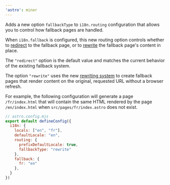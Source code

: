 ```yaml
---
'astro': minor
---
```


Adds a new option `fallbackType` to `i18n.routing` configuration that allows you to control how fallback pages are handled.

When `i18n.fallback` is configured, this new routing option controls whether to [redirect](https://docs.astro.build/en/guides/routing/#redirects) to the fallback page, or to [rewrite](https://docs.astro.build/en/guides/routing/#rewrites) the fallback page's content in place.

The `"redirect"` option is the default value and matches the current behavior of the existing fallback system.

The option `"rewrite"` uses the new [rewriting system](https://docs.astro.build/en/guides/routing/#rewrites) to create fallback pages that render content on the original, requested URL without a browser refresh.

For example, the following configuration will generate a page `/fr/index.html` that will contain the same HTML rendered by the page `/en/index.html` when `src/pages/fr/index.astro` does not exist.

```js
// astro.config.mjs
export default defineConfig({
  i18n: {
    locals: ["en", "fr"],
    defaultLocale: "en",
    routing: {
      prefixDefaultLocale: true,
      fallbackType: "rewrite"
    },
    fallback: {
      fr: "en"
    },
  }
})
```


